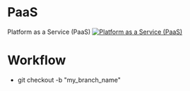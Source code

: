 # PaaS
Platform as a Service (PaaS)
[![Platform as a Service (PaaS)](https://github.com/Daniel-Perrinez/PaaS/actions/workflows/PaaS.yml/badge.svg?branch=main)](https://github.com/Daniel-Perrinez/PaaS/actions/workflows/PaaS.yml)

# Workflow
- git checkout -b "my_branch_name"

